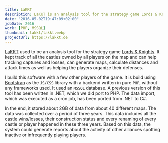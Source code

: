 ```yaml
---
title: LaKKT
description: LaKKT is an analysis tool for the strategy game Lords & Knights
date: "2016-05-02T19:47:09+02:00"
jobDate: 2016
work: [PHP, MSSQL]
thumbnail: lakkt/lakkt.webp
projectUrl: https://lakkt.de
---
```


[LaKKT](https://lakkt.de/) used to be an analysis tool for the strategy game [Lords & Knights](https://lordsandknights.com/).
It kept track of all the castles owned by all players on the map and can help tracking captures and losses, can generate maps, calculate distances and attack times as well as helping the players organize their defenses.

I build this software with a few other players of the game.
It is build using [Bootstrap](https://getbootstrap.com/) as the `JS/CSS` library with a backend written in pure `PHP`, without any frameworks used.
It used an `MSSQL` database.
A previous version of this tool has been written in .NET, which we did port to PHP.
The data import, which was executed as a cron job, has been ported from .NET to C#.

In the end, it stored about 2GB of data from about 40 different maps.
The data was collected over a period of three years.
This data includes all the castle wins/losses, their construction status and every renaming of every castle or player happened in these three years.
Based on this data, the system could generate reports about the activity of other alliances spotting inactive or infrequently playing players.
